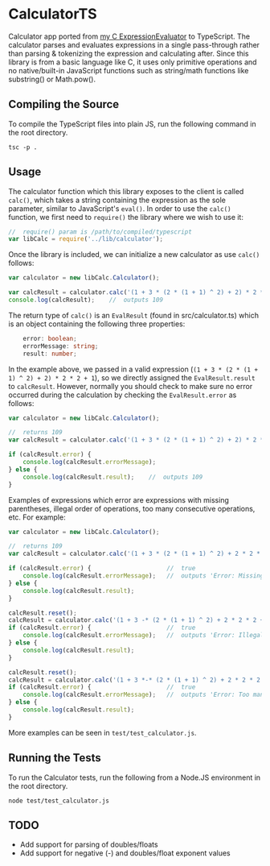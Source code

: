 #   CalculatorTS
Calculator app ported from [my C ExpressionEvaluator](https://github.com/tom-foley/ExpressionEvaluator "ExpressionEvaluator") to TypeScript. The calculator parses and evaluates expressions in a single pass-through rather than parsing & tokenizing the expression and calculating after. Since this library is from a basic language like C, it uses only primitive operations and no native/built-in JavaScript functions such as string/math functions like substring() or Math.pow().

##  Compiling the Source
To compile the TypeScript files into plain JS, run the following command in the root directory.
```
tsc -p .
```

## Usage
The calculator function which this library exposes to the client is called `calc()`, which takes a string containing the expression as the sole parameter, similar to JavaScript's `eval()`.
In order to use the `calc()` function, we first need to `require()` the library where we wish to use it:

```javascript
//  require() param is /path/to/compiled/typescript
var libCalc = require('../lib/calculator');
```

Once the library is included, we can initialize a new calculator as use `calc()` follows:

```javascript
var calculator = new libCalc.Calculator();

var calcResult = calculator.calc('(1 + 3 * (2 * (1 + 1) ^ 2) + 2) * 2 * 2 + 1').result;
console.log(calcResult);    //  outputs 109
```

The return type of `calc()` is an `EvalResult` (found in src/calculator.ts) which is an object containing the following three properties:

```typescript
    error: boolean;
    errorMessage: string;
    result: number;
```

In the example above, we passed in a valid expression (`(1 + 3 * (2 * (1 + 1) ^ 2) + 2) * 2 * 2 + 1`), so we directly assigned the `EvalResult.result` to `calcResult`. However, normally you should check to make sure no error occurred during the calculation by checking the `EvalResult.error` as follows:

```javascript
var calculator = new libCalc.Calculator();

//  returns 109
var calcResult = calculator.calc('(1 + 3 * (2 * (1 + 1) ^ 2) + 2) * 2 * 2 + 1');

if (calcResult.error) {
    console.log(calcResult.errorMessage);
} else {
    console.log(calcResult.result);    //  outputs 109
}
```

Examples of expressions which error are expressions with missing parentheses, illegal order of operations, too many consecutive operations, etc. For example:

```javascript
var calculator = new libCalc.Calculator();

//  returns 109
var calcResult = calculator.calc('(1 + 3 * (2 * (1 + 1) ^ 2) + 2 * 2 * 2 + 1');

if (calcResult.error) {                     //  true
    console.log(calcResult.errorMessage);   //  outputs 'Error: Missing closing parentheses'
} else {
    console.log(calcResult.result);
}

calcResult.reset();
calcResult = calculator.calc('(1 + 3 -* (2 * (1 + 1) ^ 2) + 2 * 2 * 2 + 1');
if (calcResult.error) {                     //  true
    console.log(calcResult.errorMessage);   //  outputs 'Error: Illegal order of operations' (-*)
} else {
    console.log(calcResult.result);
}

calcResult.reset();
calcResult = calculator.calc('(1 + 3 *-* (2 * (1 + 1) ^ 2) + 2 * 2 * 2 + 1');
if (calcResult.error) {                     //  true
    console.log(calcResult.errorMessage);   //  outputs 'Error: Too many consecutive operations' (*-*)
} else {
    console.log(calcResult.result);
}
```

More examples can be seen in `test/test_calculator.js`.

##  Running the Tests
To run the Calculator tests, run the following from a Node.JS environment in the root directory.
```
node test/test_calculator.js
```

##  TODO
*   Add support for parsing of doubles/floats
*   Add support for negative (-) and doubles/float exponent values